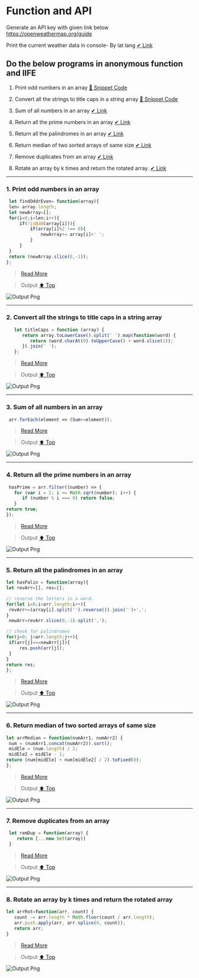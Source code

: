 # Function and API

Generate an API key with given link below https://openweathermap.org/guide 

Print the current weather data in console- By lat lang [✔ Link]()

## Do the below programs in anonymous function and IIFE

   1. Print odd numbers in an array [🔽 Snippet Code](#1-print-odd-numbers-in-an-array)

   2. Convert all the strings to title caps in a string array [🔽 Snippet Code](#2-convert-all-the-strings-to-title-caps-in-a-string-array)

   3. Sum of all numbers in an array [✔ Link]()

   4. Return all the prime numbers in an array [✔ Link]()

   5. Return all the palindromes in an array [✔ Link]()

   6. Return median of two sorted arrays of same size [✔ Link]()

   7. Remove duplicates from an array [✔ Link]()

   8. Rotate an array by k times and return the rotated array. [✔ Link]()

---
   
### 1. Print odd numbers in an array
   
   ```js
    let findOddrEven= function(array){
    len= array.length;
    let newArray=[];
    for(i=0;i<len;i++){
        if(!isNaN(array[i])){
            if(array[i]%2 !== 0){
                newArray+= array[i]+' ';
            }
        }
    }
    return (newArray.slice(0,-1));
   };
   ```
   > [Read More](findOddrEven.js)   
   
   > Output [⬆ Top](#do-the-below-programs-in-anonymous-function-and-iife)
   
   ![Output Png](output/OddArr.png) 

---
### 2. Convert all the strings to title caps in a string array
   
   ```js
      let titleCaps = function (array) {
         return array.toLowerCase().split(' ').map(function(word) {
            return (word.charAt(0).toUpperCase() + word.slice(1));
         }).join(' ');
      };
   ```
   > [Read More](titleCaps.js)   
   
   > Output [⬆ Top](#do-the-below-programs-in-anonymous-function-and-iife)
   
   ![Output Png](output/TitleCaps.png)

---
### 3. Sum of all numbers in an array
   
   ```js
    arr.forEach(element => (Sum+=element));
   ```
   > [Read More](arrSum.js)
   
   > Output [⬆ Top](#do-the-below-programs-in-anonymous-function-and-iife)
   
   ![Output Png](output/arrSum.png) 

---
### 4. Return all the prime numbers in an array
   
   ```js
    hasPrime = arr.filter((number) => {
      for (var i = 2; i <= Math.sqrt(number); i++) {
         if (number % i === 0) return false;
      }
   return true;
   });
   ```
   > [Read More](arrPrime.js)   
   
   > Output [⬆ Top](#do-the-below-programs-in-anonymous-function-and-iife)
   
   ![Output Png](output/arrPrime.png) 

---
### 5. Return all the palindromes in an array
   
   ```js
   let hasPalin = function(array){
   let revArr=[], res=[];

   // reverse the letters in a word.
   for(let i=0;i<arr.length;i++){
    revArr+=(array[i].split('').reverse()).join('')+',';
   }
    newArr=revArr.slice(0,-1).split(',');

   // check for palindromes
   for(j=0; j<arr.length;j++){
    if(arr[j]===newArr[j]){
        res.push(arr[j]);
    }
   }
   return res; 
   };
   ```
   > [Read More](arrPalin.js)   
   
   > Output [⬆ Top](#do-the-below-programs-in-anonymous-function-and-iife)
   
   ![Output Png](output/arrPalin.png) 
   
---
### 6. Return median of two sorted arrays of same size
   
   ```js
   let arrMedian = function(numArr1, numArr2) {
    num = (numArr1.concat(numArr2)).sort();
    midEle = (num.length) / 2;
    midEle2 = midEle - 1;
   return (num[midEle] + num[midEle2] / 2).toFixed(0);
   };
   ```
   > [Read More](arrMedian.js)   
   
   > Output [⬆ Top](#do-the-below-programs-in-anonymous-function-and-iife)
   
   ![Output Png](output/arrMedian.png) 

---
### 7. Remove duplicates from an array
   
   ```js
    let remDup = function(array) {
       return [...new Set(array)]
    }
   ```
   > [Read More](remDup.js)   
   
   > Output [⬆ Top](#do-the-below-programs-in-anonymous-function-and-iife)
   
   ![Output Png](output/remDup.png) 

---
### 8. Rotate an array by k times and return the rotated array
   
   ```js
   let arrRot=function(arr, count) {
      count -= arr.length * Math.floor(count / arr.length);
      arr.push.apply(arr, arr.splice(0, count));
      return arr;
   }
   ```
   > [Read More](arrRot.js)   
   
   > Output [⬆ Top](#do-the-below-programs-in-anonymous-function-and-iife)
   
   ![Output Png](output/arrRot.png) 

